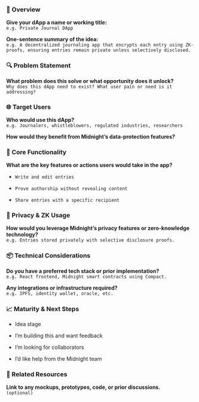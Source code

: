 ### **🧠 Overview**

**Give your dApp a name or working title:**  
 `e.g. Private Journal DApp`

**One-sentence summary of the idea:**  
 `e.g. A decentralized journaling app that encrypts each entry using ZK-proofs, ensuring entries remain private unless selectively disclosed.`

### **🔍 Problem Statement**

**What problem does this solve or what opportunity does it unlock?**  
 `Why does this dApp need to exist? What user pain or need is it addressing?`

### **🌐 Target Users**

**Who would use this dApp?**  
 `e.g. Journalers, whistleblowers, regulated industries, researchers`

**How would they benefit from Midnight’s data-protection features?**

### **🔧 Core Functionality**

**What are the key features or actions users would take in the app?**

* `Write and edit entries`

* `Prove authorship without revealing content`

* `Share entries with a specific recipient`

### **🔐 Privacy & ZK Usage**

**How would you leverage Midnight’s privacy features or zero-knowledge technology?**  
 `e.g. Entries stored privately with selective disclosure proofs.`

### **📦 Technical Considerations**

**Do you have a preferred tech stack or prior implementation?**  
 `e.g. React frontend, Midnight smart contracts using Compact.`

**Any integrations or infrastructure required?**  
 `e.g. IPFS, identity wallet, oracle, etc.`

### **📈 Maturity & Next Steps**

* Idea stage

* I’m building this and want feedback

* I’m looking for collaborators

* I’d like help from the Midnight team

### **🔗 Related Resources**

**Link to any mockups, prototypes, code, or prior discussions.**  
 `(optional)`